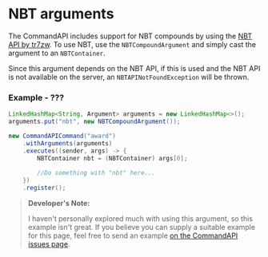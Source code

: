 # NBT arguments

The CommandAPI includes support for NBT compounds by using the [NBT API by tr7zw](https://www.spigotmc.org/resources/nbt-api.7939/). To use NBT, use the `NBTCompoundArgument` and simply cast the argument to an `NBTContainer`.

Since this argument depends on the NBT API, if this is used and the NBT API is not available on the server, an `NBTAPINotFoundException` will be thrown.

<div class="example">

### Example - ???

```java
LinkedHashMap<String, Argument> arguments = new LinkedHashMap<>();
arguments.put("nbt", new NBTCompoundArgument());

new CommandAPICommand("award")
    .withArguments(arguments)
    .executes((sender, args) -> {
        NBTContainer nbt = (NBTContainer) args[0];
        
        //Do something with "nbt" here...
    })
    .register();
```

</div>

> **Developer's Note:**
>
> I haven't personally explored much with using this argument, so this example isn't great. If you believe you can supply a suitable example for this page, feel free to send an example [on the CommandAPI issues page](https://github.com/JorelAli/1.13-Command-API/issues/new/choose).